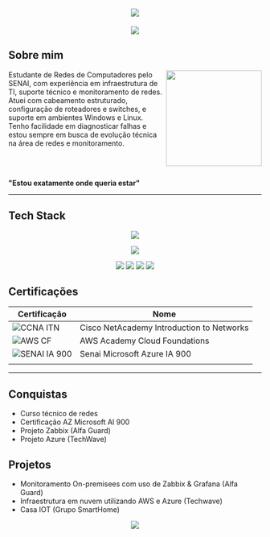 <h1 align="center">
  <img src="https://capsule-render.vercel.app/api?type=cylinder&height=200&color=46295A&text=Kaique%20Betti🦇&section=header&reversal=false&textBg=false&fontColor=FFFFFF&fontSize=70&fontAlign=52&animation=fadeIn&stroke=2&fontAlignY=51">
</h1>

<p align="center">
  <img src="https://readme-typing-svg.herokuapp.com?font=Fira+Code&weight=200&size=17&duration=1000&pause=5000&color=8F54B8&center=true&vCenter=true&repeat=false&width=440&lines=Network+Monitoring+%7C+Infrastructure+Engineer">
</p>

## Sobre mim

<img align="right" height="190" src="https://i.pinimg.com/originals/85/3a/0d/853a0df2e9ab62f8f8e413ab5fe0a5d3.gif">

Estudante de Redes de Computadores pelo SENAI, com experiência em infraestrutura de TI, suporte técnico e monitoramento de redes. 
Atuei com cabeamento estruturado, configuração de roteadores e switches, e suporte em ambientes Windows e Linux. 
Tenho facilidade em diagnosticar falhas e estou sempre em busca de evolução técnica na área de redes e monitoramento.

<br><br>

**"Estou exatamente onde queria estar"**

---

## Tech Stack

<p align="center">
  <img src="https://skillicons.dev/icons?i=aws,azure,arduino,debian,git,grafana,linux,nginx,powershell,ubuntu,vscode,windows,github,html">
</p>
<p align="center">
  <img src="https://img.shields.io/badge/ChatGPT-74aa9c?logo=openai&logoColor=white">
</p>
<p align="center">
  <img src="https://img.shields.io/badge/Obsidian-%23483699.svg?&logo=obsidian&logoColor=white">
  <img src="https://img.shields.io/badge/Miro-050038?logo=miro&logoColor=fff">
  <img src="https://img.shields.io/badge/Trello-0052CC?logo=trello&logoColor=fff">
  <img src="https://img.shields.io/badge/Notion-000?logo=notion&logoColor=fff">
</p>

  ## Certificações

  | Certificação | Nome | 
  | --- | --- |
  | ![CCNA ITN](https://img.shields.io/badge/-Cisco_Introduction%20_To_Networks-t?style=flat-square&logo=cisco&color=black&link=https%3A%2F%2Fwww.credly.com%2Fearner%2Fearned%2Fbadge%2F89226e14-49e2-43e0-8e09-b90a244951f7) | Cisco NetAcademy Introduction to Networks |
  | ![AWS CF](https://img.shields.io/badge/_-AWS_Academy_Cloud_Foundations-t?style=flat-square&logo=amazonwebservices&logoColor=yellow&labelColor=black&color=black&link=https%3A%2F%2Fwww.credly.com%2Fbadges%2Fafe53874-04d2-4187-91d7-b85e94785289%2Flinked_in_profile) | AWS Academy Cloud Foundations
  | ![SENAI IA 900](https://img.shields.io/badge/SENAI_-Microsoft_Azure_IA_900-t?style=flat-square&labelColor=%23FF0000&color=black&link=https%3A%2F%2Fwww.sp.senai.br%2Fconsulta-certificado%3Fqrcode%3D13425154447%2F15059858) | Senai Microsoft Azure IA 900
  | ![]()

  ---

  ## Conquistas
  
  - Curso técnico de redes
  - Certificação AZ Microsoft AI 900
  - Projeto Zabbix (Alfa Guard)
  - Projeto Azure (TechWave)

  ## Projetos

  - Monitoramento On-premisees com uso de Zabbix & Grafana (Alfa Guard)
  - Infraestrutura em nuvem utilizando AWS e Azure (Techwave)
  - Casa IOT (Grupo SmartHome)


<p align="center">
  <img src="https://github-readme-streak-stats.herokuapp.com?user=G4lvaobett&theme=shadow-purple&hide_border=true&short_numbers=true&mode=weekly">
</p>
    
